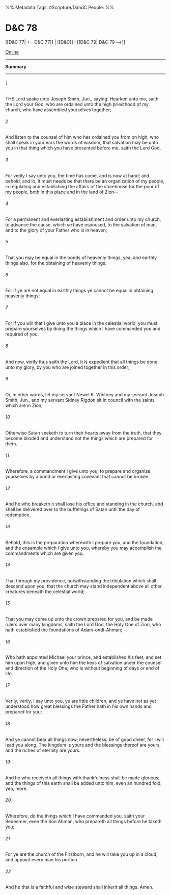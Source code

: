 %% Metadata
Tags: #Scripture/DandC
People: 
%%
# D&C 78
[[D&C 77| <-- D&C 77]] | [[D&C]] | [[D&C 79| D&C 79 -->]]

[Online](https://churchofjesuschrist.org/study/scriptures/dc-testament/dc/78?lang=eng)

---
__Summary__



---
###### 1
THE Lord spake unto Joseph Smith, Jun., saying: Hearken unto me, saith the Lord your God, who are ordained unto the high priesthood of my church, who have assembled yourselves together;
###### 2
And listen to the counsel of him who has ordained you from on high, who shall speak in your ears the words of wisdom, that salvation may be unto you in that thing which you have presented before me, saith the Lord God.
###### 3
For verily I say unto you, the time has come, and is now at hand; and behold, and lo, it must needs be that there be an organization of my people, in regulating and establishing the affairs of the storehouse for the poor of my people, both in this place and in the land of Zion--
###### 4
For a permanent and everlasting establishment and order unto my church, to advance the cause, which ye have espoused, to the salvation of man, and to the glory of your Father who is in heaven;
###### 5
That you may be equal in the bonds of heavenly things, yea, and earthly things also, for the obtaining of heavenly things.
###### 6
For if ye are not equal in earthly things ye cannot be equal in obtaining heavenly things;
###### 7
For if you will that I give unto you a place in the celestial world, you must prepare yourselves by doing the things which I have commanded you and required of you.
###### 8
And now, verily thus saith the Lord, it is expedient that all things be done unto my glory, by you who are joined together in this order;
###### 9
Or, in other words, let my servant Newel K. Whitney and my servant Joseph Smith, Jun., and my servant Sidney Rigdon sit in council with the saints which are in Zion;
###### 10
Otherwise Satan seeketh to turn their hearts away from the truth, that they become blinded and understand not the things which are prepared for them.
###### 11
Wherefore, a commandment I give unto you, to prepare and organize yourselves by a bond or everlasting covenant that cannot be broken.
###### 12
And he who breaketh it shall lose his office and standing in the church, and shall be delivered over to the buffetings of Satan until the day of redemption.
###### 13
Behold, this is the preparation wherewith I prepare you, and the foundation, and the ensample which I give unto you, whereby you may accomplish the commandments which are given you;
###### 14
That through my providence, notwithstanding the tribulation which shall descend upon you, that the church may stand independent above all other creatures beneath the celestial world;
###### 15
That you may come up unto the crown prepared for you, and be made rulers over many kingdoms, saith the Lord God, the Holy One of Zion, who hath established the foundations of Adam-ondi-Ahman;
###### 16
Who hath appointed Michael your prince, and established his feet, and set him upon high, and given unto him the keys of salvation under the counsel and direction of the Holy One, who is without beginning of days or end of life.
###### 17
Verily, verily, I say unto you, ye are little children, and ye have not as yet understood how great blessings the Father hath in his own hands and prepared for you;
###### 18
And ye cannot bear all things now; nevertheless, be of good cheer, for I will lead you along. The kingdom is yours and the blessings thereof are yours, and the riches of eternity are yours.
###### 19
And he who receiveth all things with thankfulness shall be made glorious; and the things of this earth shall be added unto him, even an hundred fold, yea, more.
###### 20
Wherefore, do the things which I have commanded you, saith your Redeemer, even the Son Ahman, who prepareth all things before he taketh you;
###### 21
For ye are the church of the Firstborn, and he will take you up in a cloud, and appoint every man his portion.
###### 22
And he that is a faithful and wise steward shall inherit all things. Amen.




